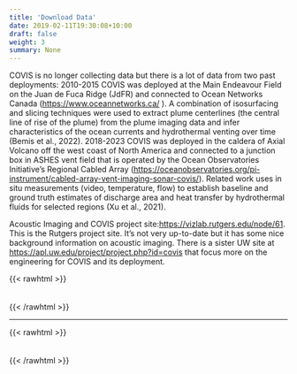```yaml
---
title: 'Download Data'
date: 2019-02-11T19:30:08+10:00
draft: false
weight: 3
summary: None  
---
```


COVIS is no longer collecting data but there is a lot of data from two past deployments:
2010-2015 COVIS was deployed at the Main Endeavour Field on the Juan de Fuca Ridge (JdFR) and connected to Ocean Networks Canada (https://www.oceannetworks.ca/ ).  A combination of isosurfacing and slicing techniques were used to extract plume centerlines (the central line of rise of the plume) from the plume imaging data and infer characteristics of the ocean currents and hydrothermal venting over time (Bemis et al., 2022).
2018-2023 COVIS was deployed in the caldera of Axial Volcano off the west coast of North America and connected to a junction box in ASHES vent field that is operated by the Ocean Observatories Initiative’s Regional Cabled Array (https://oceanobservatories.org/pi-instrument/cabled-array-vent-imaging-sonar-covis/). Related work uses in situ measurements (video, temperature, flow) to establish baseline and ground truth estimates of discharge area and heat transfer by hydrothermal fluids for selected regions (Xu et al., 2021).  

Acoustic Imaging and COVIS project site:https://vizlab.rutgers.edu/node/61. This is the Rutgers project site. It’s not very up-to-date but it has some nice background information on acoustic imaging. There is a sister UW site at https://apl.uw.edu/project/project.php?id=covis that focus more on the engineering for COVIS and its deployment.



{{< rawhtml >}}
<div style="height:  20px"></div>
{{< /rawhtml >}} 

----------   

{{< rawhtml >}}
<div style="height:  20px"></div>
{{< /rawhtml >}}